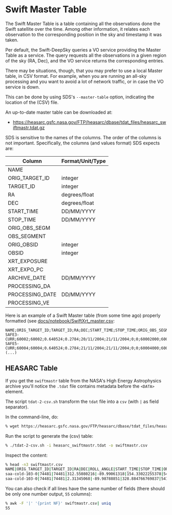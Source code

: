 # Swift Master Table

The Swift Master Table is a table containing all the observations done the Swift
satellite over the time.
Among other information, it relates each observation to the corresponding
position in the sky and timestamp it was taken.

Per default, the Swift-DeepSky queries a VO service providing the Master Table
as a service.
The query requests all the observations in a given region of the sky (RA, Dec),
and the VO service returns the corresponding entries.

There may be situations, though, that you may prefer to use a local Master table, 
in CSV format. 
For example, when you are running an all-sky processing and you want to avoid a 
lot of network traffic, or in case the VO service is down.

This can be done by using SDS's `--master-table` option, indicating the location
of the (CSV) file.

An up-to-date master table can be downloaded at:

- https://heasarc.gsfc.nasa.gov/FTP/heasarc/dbase/tdat_files/heasarc_swiftmastr.tdat.gz

SDS is sensitive to the names of the columns. The order of the columns is not important.
Specifically, the columns (and values format) SDS expects are:

| Column | Format/Unit/Type |
| --- | --- |
|NAME| |
|ORIG_TARGET_ID| integer |
|TARGET_ID| integer |
|RA | degrees/float |
|DEC | degrees/float |
|START_TIME | DD/MM/YYYY |
|STOP_TIME | DD/MM/YYYY |
|ORIG_OBS_SEGM| |
|OBS_SEGMENT| |
|ORIG_OBSID| integer |
|OBSID| integer |
|XRT_EXPOSURE| |
|XRT_EXPO_PC| |
|ARCHIVE_DATE | DD/MM/YYYY |
|PROCESSING_DA| |
|PROCESSING_DATE| DD/MM/YYYY |
|PROCESSING_VE | | 


Here is an example of a Swift Master table (from some time ago) properly formatted
(see [docs/notebook/SwiftXrt_master.csv](docs/notebook/SwiftXrt_master.csv):

```
NAME;ORIG_TARGET_ID;TARGET_ID;RA;DEC;START_TIME;STOP_TIME;ORIG_OBS_SEGM;OBS_SEGMENT;ORIG_OBSID;OBSID;XRT_EXPOSURE;XRT_EXPO_PC;ARCHIVE_DATE;PROCESSING_DA;PROCESSING_DATE;PROCESSING_VE
SAFE3-CURR;60002;60002;0.640524;0.2784;20/11/2004;21/11/2004;0;0;60002000;60002000;0;0;27/11/2004;HEA_20JULY2006_V6.1_SWIFT_REL2.5A(BLD19)_22SEP2006;14/11/2006;3.7.6
SAFE5-CURR;60004;60004;0.640524;0.2784;21/11/2004;21/11/2004;0;0;60004000;60004000;0;0;28/11/2004;HEA_20JULY2006_V6.1_SWIFT_REL2.5A(BLD19)_22SEP2006;12/11/2006;3.7.6
(...)
```


## HEASARC Table

If you get the `swiftmastr` table from the NASA's High Energy Astrophysics
archive you'll notice the `.tdat` file contains metadata before the 
`<DATA>` element.

The script `tdat-2-csv.sh` transform the `tdat` file into a `csv` 
(with `|` as field separator).

In the command-line, do:

```bash
% wget https://heasarc.gsfc.nasa.gov/FTP/heasarc/dbase/tdat_files/heasarc_swiftmastr.tdat.gz
```

Run the script to generate the (csv) table:

```bash
% ./tdat-2-csv.sh -i heasarc_swiftmastr.tdat -o swiftmastr.csv
```

Inspect the content:

```bash
% head -n3 swiftmastr.csv
NAME|ORIG_TARGET_ID|TARGET_ID|RA|DEC|ROLL_ANGLE|START_TIME|STOP_TIME|ORIG_OBS_SEGMENT|OBS_SEGMENT|ORIG_OBSID|OBSID|XRT_EXPOSURE|UVOT_EXPOSURE|BAT_EXPOSURE|XRT_EXPO_LR|XRT_EXPO_PU|XRT_EXPO_WT|XRT_EXPO_PC|XRT_EXPO_IM|UVOT_EXPO_UU|UVOT_EXPO_BB|UVOT_EXPO_VV|UVOT_EXPO_W1|UVOT_EXPO_W2|UVOT_EXPO_M2|UVOT_EXPO_WH|UVOT_EXPO_GU|UVOT_EXPO_GV|UVOT_EXPO_MG|UVOT_EXPO_BL|BAT_EXPO_EV|BAT_EXPO_SV|BAT_EXPO_RT|BAT_EXPO_MT|BAT_EXPO_PL|BAT_NO_MASKTAG|ARCHIVE_DATE|SOFTWARE_VERSION|PROCESSING_DATE|PROCESSING_VERSION|NUM_PROCESSED|PRNB|PI|ATT_FLAG|TDRSS_FLAG|GRB_FLAG|LII|BII|SAA_FRACTION|AF_TOTAL|AF_ONSOURCE|AF_INSLEW|AF_INSAA|CYCLE
saa-cold-103-0|74481|74481|312.55080216|-89.99061318|154.33022255378|54289.1548726852|54289.2303240741|18|18|00074481018|00074481018|247.11|0|490|0|0|33.998|213.112|0|0|0|0|0|0|0|0|0|0|0|0|0|490|1801.6|5424|1792|5|54300|Hea_21Dec2012_V6.13_Swift_Rel4.0(Bld29)_14Dec2012_SDCpatch_15|57219|3.16.09|5|1|Swift|110|N|N|302.94108088|-27.13290051|0.962750970681874|1798.79940000176|1744.99953898787|53.7998610138893|1680|0
saa-cold-103-0|74481|74481|2.31345068|-89.98788851|328.884766769837|54149.2159837963|54149.2911111111|8|8|00074481008|00074481008|224.007|0|389|0|0|224.007|0|0|0|0|0|0|0|0|0|0|0|0|0|0|389|1800|5400|0|3|54160|Hea_21Dec2012_V6.13_Swift_Rel4.0(Bld29)_14Dec2012_SDCpatch_15|57191|3.16.09|5|1|Swift|110|N|N|302.93440912|-27.14015814|0.979549509453624|1797.59950000048|1714.99939900637|82.6001009941101|1679.92682000995|0
```

You can also check if all lines have the same number of fields
(there should be only one number output, `55` columns):

```bash
% awk -F '|' '{print NF}' swiftmastr.csv| uniq
55
```

